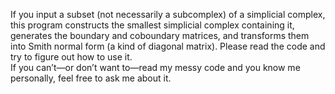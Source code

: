 If you input a subset (not necessarily a subcomplex) of a simplicial complex, this program constructs the smallest simplicial complex containing it, generates the boundary and coboundary matrices, and transforms them into Smith normal form (a kind of diagonal matrix).  Please read the code and try to figure out how to use it.  
If you can’t—or don’t want to—read my messy code and you know me personally, feel free to ask me about it.
